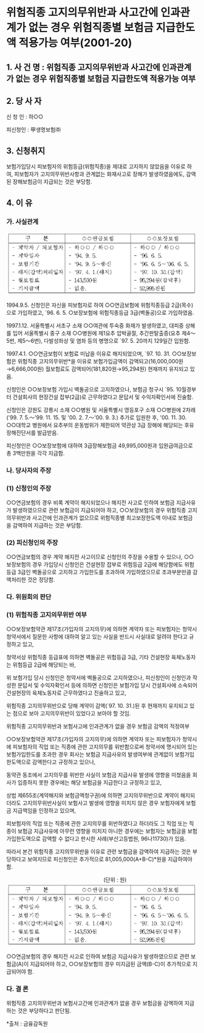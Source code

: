 # 위험직종 고지의무위반과 사고간에 인과관계가 없는 경우 위험직종별 보험금 지급한도액 적용가능 여부(2001-20)

## 1. 사 건 명 :  위험직종 고지의무위반과 사고간에  인과관계가 없는 경우 위험직종별 보험금 지급한도액 적용가능 여부

## 2. 당 사 자
   신 청 인 : 하○○

  피신청인 : 甲생명보험㈜

## 3. 신청취지 
보험가입당시 피보험자의 위험등급(위험직종)을 제대로 고지하지 않았음을 이유로 하여, 피보험자가 고지의무위반사항과 관계없는 화재사고로 장해가 발생하였음에도, 감액된 장해보험금이 지급되는 것은 부당함.

## 4. 이  유

### 가. 사실관계

![alt image](https://raw.githubusercontent.com/aijinet/bodoc-claim-contents/master/contents/images/60_1.PNG)
<!--
구    분 
○○연금보험
○○보장보험
 - 계약자 / 피보험자
 - 계약일자
 - 보험기간
 - 해지(감액)처리일자
 - 월보험료
 - 기지급액
 - 하○○ / 하○○
 - `94. 9. 5.
 - `94. 9. 5～종신
 - `97. 4. 1.(해지)
 - 143,500원
 - 없음.
 - 하○○ / 하○○
 - `96. 6. 5.
 - `96. 6. 5～`06. 6. 5.
 - `97. 10. 31.(감액)
 - 95,294원(감액후)
 - 52,995천원 -->


1994.9.5. 신청인은 자신을 피보험자로 하여 ○○연금보험에 위험직종등급 2급(목수)으로 가입하였고, `96. 6. 5. 
○보장보험에 위험직종등급 3급(벽돌공)으로 가입하였음.

1997.1.12. 서울특별시 서초구 소재 ○○여관에 투숙중 화재가 발생하였고, 대피중 상해를 입어 서울특별시 중구 소재 ○○병원에 제1요추 압박골절, 추간판탈출증(요추 제4～5번, 제5～6번), 다발성좌상 및 염좌 등의 병명으로 `97. 5. 20까지 129일간 입원함.

1997.4.1. ○○연금보험이 보험료 미납을 이유로 해지되었으며, `97. 10. 31. ○○보장보험은 위험직종 고지의무위반*을 이유로 보험가입금액이 감액되고(16,000,000원→6,666,000원) 월보험료도 감액되어(181,820원→95,294원) 현재까지 유지되고 있음.

신청인은 ○○보장보험 가입시 벽돌공으로 고지하였으나, 보험금 청구시 `95. 10월경부터 건설회사의 현장건설 잡부(2급)로 근무하였다고 문답서 및 수익자확인서에 진술함. 

신청인은 강원도 강릉시 소재 ○○병원 및 서울특별시 영등포구 소재 ○○병원에 2차례('99. 7. 5.～'99. 11. 15. 및 '00. 2. 7.～'00. 9. 3.) 추가로 입원한 후, '00. 11. 30. ○○대학교 병원에서 요추부의 운동범위가 제한되어 약관상 3급 장해에 해당되는 후유장해진단서를 발급받음.

피신청인은 ○○보장보험에 대하여 3급장해보험금 49,995,000원과 입원급여금으로 총 3백만원을 각각 지급함.

### 나. 당사자의 주장

### (1) 신청인의 주장

○○연금보험의 경우 비록 계약이 해지되었으나 해지전 사고로 인하여 보험금 지급사유가 발생하였으므로 관련 보험금이 지급되어야 하고, ○○보장보험의 경우 위험직종 고지의무위반과 사고간에 인과관계가 없으므로 위험직종별 최고보장한도액 이내로 보험금을 감액하여 지급하는 것은 부당함.
 
### (2) 피신청인의 주장

○○연금보험의 경우 계약 해지전 사고이므로 신청인의 주장을 수용할 수 있으나, ○○보장보험의 경우 가입당시 신청인은 건설현장 잡부로 위험등급 2급에 해당함에도 위험등급 3급인 벽돌공으로 고지하고 가입한도를 초과하여 가입하였으므로 초과부분만큼 감액처리한 것은 정당함.
 

### 다. 위원회의 판단

### (1) 위험직종 고지의무위반 여부

○○보장보험약관 제17조(가입자의 고지의무)에 의하면 계약자 또는 피보험자는 청약시 청약서에서 질문한 사항에 대하여 알고 있는 사실을 반드시 사실대로 알려야 한다고 규정하고 있고,

청약서상 위험직종 등급표에 의하면 벽돌공은 위험등급 3급, 기타 건설현장 육체노동자는 위험등급 2급에 해당되는 바,

위 보험가입 당시 신청인은 청약서에 벽돌공으로 고지하였으나, 피신청인이 신청인과 작성한 문답서 및 수익자확인서 등에 의하면 신청인은 보험가입 당시 건설회사에 소속되어 건설현장의 육체노동자로 근무하였다고 진술하고 있고,

위험직종 고지의무위반으로 당해 계약이 감액(`97. 10. 31.)된 후 현재까지 유지되고 있는 점으로 보아 고지의무위반이 있었다고 보아야 할 것임.

위험직종 고지의무위반과 보험사고에 인과관계가 없을 경우  보험금 감액의 적정여부

○○보장보험약관 제17조(가입자의 고지의무)에 의하면 계약자 또는 피보험자가 청약시에 피보험자의 직업 또는 직종에 관한 고지의무를 위반함으로써 청약서에 명시되어 있는 보험가입한도를 초과한 경우 회사는 보험금 지급사유의 발생여부에 관계없이 보험가입한도액으로 감액한다고 규정하고 있으나,

동약관 동조에서 고지의무를 위반한 사실이 보험금 지급사유 발생에 영향을 미쳤음을 회사가 입증하지 못한 경우에는 해당 보험금을 지급한다고 규정하고 있고,

상법 제655조(계약해지와 보험금액청구권)에 의하면 고지의무위반으로 계약이 해지되더라도 고지의무위반사실이 보험사고 발생에 영향을 미치지 않은 경우 보험자에게 보험금 지급책임을 인정하고 있으며, 

피보험자의 직업 또는 직종에 관한 고지의무를 위반하였다고 하더라도 그 직업 또는 직종이 보험금 지급사유에 아무런 영향을 미치지 아니한 경우에는 보험자는 보험금을 보험가입한도액으로 감액할 수 없다고 판시한 사례(부산고등법원, 96나11730)가 있음.

따라서 본건 위험직종 고지의무위반을 이유로 관련 보험금을 감액하여 지급하는 것은 부당하다고 보여지므로 피신청인은 추가적으로 81,005,000(A+B-C)*원을 지급하여야 함.


&nbsp;&nbsp;&nbsp;&nbsp;&nbsp;&nbsp;&nbsp;&nbsp;&nbsp;&nbsp;&nbsp;&nbsp;&nbsp;&nbsp;&nbsp;&nbsp;&nbsp;&nbsp;&nbsp;&nbsp;&nbsp;&nbsp;&nbsp;&nbsp;&nbsp;&nbsp;&nbsp;&nbsp;&nbsp;&nbsp;&nbsp;&nbsp;&nbsp;&nbsp;&nbsp;&nbsp;&nbsp;&nbsp;&nbsp;&nbsp;&nbsp;&nbsp;&nbsp;&nbsp;&nbsp;&nbsp;&nbsp;&nbsp;&nbsp;&nbsp;&nbsp;&nbsp;&nbsp;&nbsp;&nbsp;&nbsp;&nbsp;&nbsp;&nbsp;&nbsp;&nbsp;&nbsp;&nbsp;&nbsp;&nbsp;(단위 : 원)
![alt image](https://raw.githubusercontent.com/aijinet/bodoc-claim-contents/master/contents/images/60_1.PNG)

<!--

                                                         (단위 : 원)
       
구  분
○○연금보험
○○보장보험
(10회 분할 지급시)
지급의무액
기지급액
지급의무액
기지급액
장해급여금
(3급)
5,000,000
-
120,000,000
(12,000,000×10)
49,995,000
(4,999,500×10)
입원급여금
3,600,000
-
5,400,000
3,000,000
합계
8,600,000(A)
-
125,400,000(B)
52,995,000(C)-->

○○연금보험의 경우 해지전 사고로 인하여 보험금 지급사유가 발생하였으므로 관련 보험금(A)이 지급되어야 하고, ○○보장보험의 경우 미지급된 금액(B-C)이 추가적으로 지급되어야 함.

### 다. 결  론

위험직종 고지의무위반과 보험사고간에 인과관계가 없을 경우 보험금을 감액하여 지급하는 것은 부당하다고 판단됨.

*출처 : 금융감독원